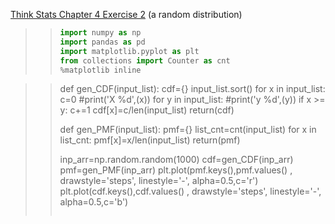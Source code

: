 [Think Stats Chapter 4 Exercise 2](http://greenteapress.com/thinkstats2/html/thinkstats2005.html#toc41) (a random distribution)

>> ```python
>> import numpy as np
>> import pandas as pd
>> import matplotlib.pyplot as plt
>> from collections import Counter as cnt
>> %matplotlib inline

>> def gen_CDF(input_list):
    cdf={}
    input_list.sort()
    for x in input_list: 
        c=0
        #print('X %d',(x))
        for y in input_list:
            #print('y %d',(y))
            if x >= y:
                c+=1
        cdf[x]=c/len(input_list)
    return(cdf)
>> 
>> def gen_PMF(input_list):
    pmf={}
    list_cnt=cnt(input_list)
    for x in list_cnt:
        pmf[x]=x/len(input_list)
    return(pmf)
>> 
>> inp_arr=np.random.random(1000)
>> cdf=gen_CDF(inp_arr)
>> pmf=gen_PMF(inp_arr)
>> plt.plot(pmf.keys(),pmf.values() , drawstyle='steps', linestyle='-', alpha=0.5,c='r')
>> plt.plot(cdf.keys(),cdf.values() , drawstyle='steps', linestyle='-', alpha=0.5,c='b')
>> ```
